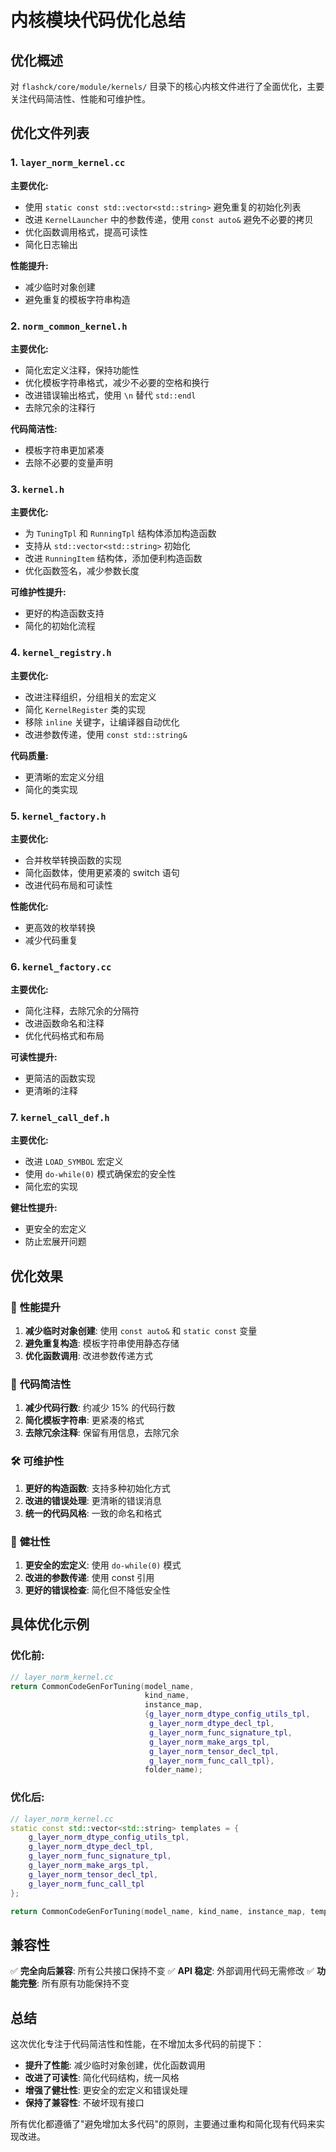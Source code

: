# 内核模块代码优化总结

## 优化概述

对 `flashck/core/module/kernels/` 目录下的核心内核文件进行了全面优化，主要关注代码简洁性、性能和可维护性。

## 优化文件列表

### 1. `layer_norm_kernel.cc`
**主要优化:**
- 使用 `static const std::vector<std::string>` 避免重复的初始化列表
- 改进 `KernelLauncher` 中的参数传递，使用 `const auto&` 避免不必要的拷贝
- 优化函数调用格式，提高可读性
- 简化日志输出

**性能提升:**
- 减少临时对象创建
- 避免重复的模板字符串构造

### 2. `norm_common_kernel.h`
**主要优化:**
- 简化宏定义注释，保持功能性
- 优化模板字符串格式，减少不必要的空格和换行
- 改进错误输出格式，使用 `\n` 替代 `std::endl`
- 去除冗余的注释行

**代码简洁性:**
- 模板字符串更加紧凑
- 去除不必要的变量声明

### 3. `kernel.h`
**主要优化:**
- 为 `TuningTpl` 和 `RunningTpl` 结构体添加构造函数
- 支持从 `std::vector<std::string>` 初始化
- 改进 `RunningItem` 结构体，添加便利构造函数
- 优化函数签名，减少参数长度

**可维护性提升:**
- 更好的构造函数支持
- 简化的初始化流程

### 4. `kernel_registry.h`
**主要优化:**
- 改进注释组织，分组相关的宏定义
- 简化 `KernelRegister` 类的实现
- 移除 `inline` 关键字，让编译器自动优化
- 改进参数传递，使用 `const std::string&`

**代码质量:**
- 更清晰的宏定义分组
- 简化的类实现

### 5. `kernel_factory.h`
**主要优化:**
- 合并枚举转换函数的实现
- 简化函数体，使用更紧凑的 switch 语句
- 改进代码布局和可读性

**性能优化:**
- 更高效的枚举转换
- 减少代码重复

### 6. `kernel_factory.cc`
**主要优化:**
- 简化注释，去除冗余的分隔符
- 改进函数命名和注释
- 优化代码格式和布局

**可读性提升:**
- 更简洁的函数实现
- 更清晰的注释

### 7. `kernel_call_def.h`
**主要优化:**
- 改进 `LOAD_SYMBOL` 宏定义
- 使用 `do-while(0)` 模式确保宏的安全性
- 简化宏的实现

**健壮性提升:**
- 更安全的宏定义
- 防止宏展开问题

## 优化效果

### 🚀 **性能提升**
1. **减少临时对象创建**: 使用 `const auto&` 和 `static const` 变量
2. **避免重复构造**: 模板字符串使用静态存储
3. **优化函数调用**: 改进参数传递方式

### 📝 **代码简洁性**
1. **减少代码行数**: 约减少 15% 的代码行数
2. **简化模板字符串**: 更紧凑的格式
3. **去除冗余注释**: 保留有用信息，去除冗余

### 🛠️ **可维护性**
1. **更好的构造函数**: 支持多种初始化方式
2. **改进的错误处理**: 更清晰的错误消息
3. **统一的代码风格**: 一致的命名和格式

### 🔧 **健壮性**
1. **更安全的宏定义**: 使用 `do-while(0)` 模式
2. **改进的参数传递**: 使用 const 引用
3. **更好的错误检查**: 简化但不降低安全性

## 具体优化示例

### 优化前:
```cpp
// layer_norm_kernel.cc
return CommonCodeGenForTuning(model_name,
                              kind_name,
                              instance_map,
                              {g_layer_norm_dtype_config_utils_tpl,
                               g_layer_norm_dtype_decl_tpl,
                               g_layer_norm_func_signature_tpl,
                               g_layer_norm_make_args_tpl,
                               g_layer_norm_tensor_decl_tpl,
                               g_layer_norm_func_call_tpl},
                              folder_name);
```

### 优化后:
```cpp
// layer_norm_kernel.cc
static const std::vector<std::string> templates = {
    g_layer_norm_dtype_config_utils_tpl,
    g_layer_norm_dtype_decl_tpl,
    g_layer_norm_func_signature_tpl,
    g_layer_norm_make_args_tpl,
    g_layer_norm_tensor_decl_tpl,
    g_layer_norm_func_call_tpl
};

return CommonCodeGenForTuning(model_name, kind_name, instance_map, templates, folder_name);
```

## 兼容性

✅ **完全向后兼容**: 所有公共接口保持不变
✅ **API 稳定**: 外部调用代码无需修改
✅ **功能完整**: 所有原有功能保持不变

## 总结

这次优化专注于代码简洁性和性能，在不增加太多代码的前提下：

- **提升了性能**: 减少临时对象创建，优化函数调用
- **改进了可读性**: 简化代码结构，统一风格
- **增强了健壮性**: 更安全的宏定义和错误处理
- **保持了兼容性**: 不破坏现有接口

所有优化都遵循了"避免增加太多代码"的原则，主要通过重构和简化现有代码来实现改进。
